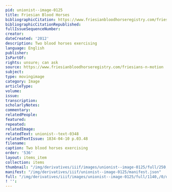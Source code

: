 ```yaml
---
pid: unionist--image-0125
title: Friesian Blood Horses
bibliographicCitation: https://www.friesianbloodhorseregistry.com/friesians-n-motion
bibliographicCitationRepublished: 
fullIssueSequenceNumber: 
creator: 
dateCreated: '2012'
description: Two blood horses exercising
language: English
publisher: 
IsPartOf: 
rights: unsure; can ask
source: https://www.friesianbloodhorseregistry.com/friesians-n-motion
subject: 
type: movingimage
category: Image
articleType: 
volume: 
issue: 
transcription: 
scholarlyNotes: 
commentary: 
relatedPeople: 
featured: 
repeated: 
relatedImage: 
relatedText: unionist--text-0348
relatedTextIssue: 1834-04-10 p.03.48
filename: 
caption: Two blood horses exercising
order: '536'
layout: items_item
collection: items
thumbnail: "/img/derivatives/iiif/images/unionist--image-0125/full/250,/0/default.jpg"
manifest: "/img/derivatives/iiif/unionist--image-0125/manifest.json"
full: "/img/derivatives/iiif/images/unionist--image-0125/full/1140,/0/default.jpg"
! '': 
---
```

